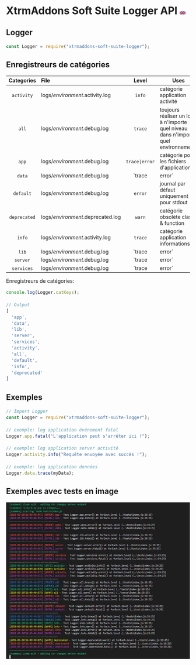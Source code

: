 # XtrmAddons Soft Suite Logger API [![en-GB](https://github.com/shim-sao/assets/blob/master/images/united-kingdom-flag-icon-16.png)](README.md)



## Logger

```js
const Logger = require("xtrmaddons-soft-suite-logger");
```

## Enregistreurs de catégories

| Categories | File | Level | Uses |
|:----------:|:-----|:-----:| ---- |
|`activity`| logs/*environment*.activity.log| `info` | catégorie application activité |
|`all`| logs/*environment*.debug.log| `trace` | toujours réaliser un log à n'importe quel niveau dans n'importe quel environnement. |
|`app`| logs/*environment*.debug.log| `trace\|error` | catégorie pour les fichiers d'application |
|`data`| logs/*environment*.debug.log| `trace|error` | catégorie pour SQL & Données |
|`default`| logs/*environment*.debug.log| `error` | journal par défaut uniquement pour stdout |
|`deprecated`| logs/*environment*.deprecated.log| `warn` | catégorie obsolète class & function |
|`info`| logs/*environment*.activity.log| `trace` | catégorie application informations |
|`lib`| logs/*environment*.debug.log| `trace|error` | catégorie application bibliothèque |
|`server`| logs/*environment*.debug.log| `trace|error` | catégorie application serveur |
|`services`| logs/*environment*.debug.log| `trace|error` | catégorie application services & extensions |

Enregistreurs de catégories:

```js
console.log(Logger.catKeys);

// Output
[
  'app',
  'data',
  'lib',
  'server',
  'services',
  'activity',
  'all',
  'default',
  'info',
  'deprecated'
]
```

## Exemples

```js
// Import Logger
const Logger = require("xtrmaddons-soft-suite-logger");

// exemple: log application événement fatal
Logger.app.fatal("L'application peut s'arrêter ici !");

// exemple: log application server activité
Logger.activity.info("Requête envoyée avec succès !");

// exemple: log application données
Logger.data.trace(myData);
```

## Exemples avec tests en image

![Logger tests exemples](logger-output-example.jpg "Logger tests exemples output")
